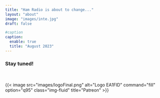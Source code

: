 ```yaml
---
title: "Ham Radio is about to change..."
layout: "about"
image: "images/inte.jpg"
draft: false

#caption
caption: 
  enable: true
  title: "August 2023"
---
```




### Stay tuned!

<br>
<br>
{{< image src="images/logoFinal.png" alt="Logo EA1FID" command="fill" option="q95" class="img-fluid" title="Patreon" >}}

<!---

title: "Ham Radio is about to change..."
image: "images/qar.png"
draft: false


---
title: "EA1FID's page about Quantum Amateur Radio"
image: "images/qar.png"
draft: false
---


### Building the foundations of Quantum Amateur Radio

Texto de radioafición cuántica

- Artículo 1

- Artículo 2

### Towards the first qQSO

Texto de radioafición cuántica

- Artículo 1

- Artículo 2
-->